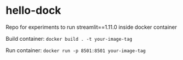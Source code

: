 # hello-dock
Repo for experiments to run streamlit==1.11.0 inside docker container

Build container: `docker build . -t your-image-tag`

Run container: `docker run -p 8501:8501 your-image-tag`
